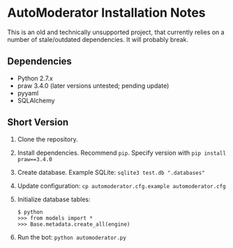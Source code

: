 # AutoModerator Installation Notes

This is an old and technically unsupported project, that currently relies
on a number of stale/outdated dependencies. It will probably break.

## Dependencies

- Python 2.7.x
- praw 3.4.0 (later versions untested; pending update)
- pyyaml
- SQLAlchemy

## Short Version

1. Clone the repository.

2. Install dependencies. Recommend `pip`. Specify version with `pip install praw==3.4.0`

3. Create database. Example SQLite: `sqlite3 test.db ".databases"`

4. Update configuration: `cp automoderator.cfg.example automoderator.cfg`

5. Initialize database tables:

    ```shell
    $ python
    >>> from models import *
    >>> Base.metadata.create_all(engine)
    ```

6. Run the bot: `python automoderator.py`

